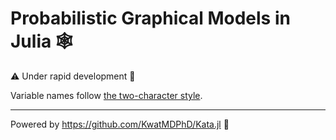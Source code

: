 # Probabilistic Graphical Models in Julia 🕸️

⚠️ Under rapid development 👷

Variable names follow [the two-character style]().

---

Powered by https://github.com/KwatMDPhD/Kata.jl 🥋

